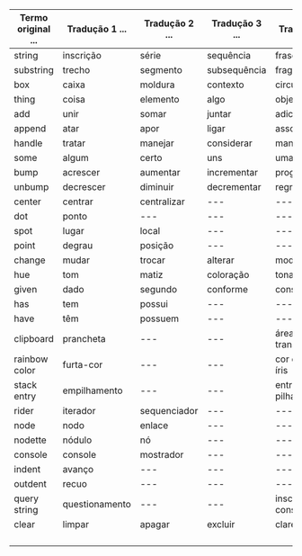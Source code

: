 | Termo original ... | Tradução 1 ... | Tradução 2 ... | Tradução 3 ... | Tradução 4 |
|------------|------------|------------|------------|------------|
| string | inscrição | série | sequência | frase |
| substring | trecho | segmento | subsequência | fragmento |
| box | caixa | moldura | contexto | circunstância |
| thing | coisa | elemento | algo | objeto |
| add | unir | somar | juntar | adicionar |
| append | atar | apor | ligar | associar |
| handle | tratar | manejar | considerar | manipular |
| some | algum | certo | uns | umas |
| bump | acrescer | aumentar | incrementar | progredir |
| unbump | decrescer | diminuir | decrementar | regredir |
| center | centrar | centralizar | --- | --- |
| dot | ponto | --- | --- | --- |
| spot | lugar | local | --- | --- |
| point | degrau | posição | --- | --- |
| change | mudar | trocar | alterar | modificar |
| hue | tom | matiz | coloração | tonalidade |
| given | dado | segundo | conforme | consoante |
| has | tem | possui | --- | --- |
| have | têm | possuem | --- | --- |
| clipboard | prancheta | --- | --- | área de transferência |
| rainbow color | furta-cor | --- | --- | cor do arco-íris |
| stack entry | empilhamento | --- | --- | entrada de pilha |
| rider | iterador | sequenciador | --- | --- |
| node | nodo | enlace | --- | --- |
| nodette | nódulo | nó | --- | --- |
| console | console | mostrador | --- | --- |
| indent | avanço | --- | --- | --- |
| outdent | recuo | --- | --- | --- |
| query string | questionamento | --- | --- | inscrição de consulta |
| clear | limpar | apagar | excluir | clarear |
|  |  |  |  |  |
|  |  |  |  |  |
|  |  |  |  |  |
|  |  |  |  |  |